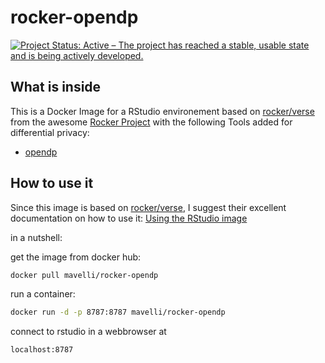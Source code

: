# rocker-opendp

[![Project Status: Active – The project has reached a stable, usable state and is being actively developed.](http://www.repostatus.org/badges/latest/active.svg)](http://www.repostatus.org/#active)

## What is inside
This is a Docker Image for a RStudio environement based on 
[rocker/verse](https://hub.docker.com/r/rocker/verse/) from the awesome [Rocker Project](https://www.rocker-project.org/) 
with the following Tools added for differential privacy:
* [opendp](https://opendp.r-universe.dev/packages)


## How to use it
Since this image is based on [rocker/verse](https://hub.docker.com/r/rocker/verse/), I suggest their excellent documentation on how to use it:
[Using the RStudio image](https://github.com/rocker-org/rocker/wiki/Using-the-RStudio-image)

in a nutshell:

get the image from docker hub:
```bash
docker pull mavelli/rocker-opendp
```
run a container:
```bash
docker run -d -p 8787:8787 mavelli/rocker-opendp
```
connect to rstudio in a webbrowser at
```url
localhost:8787
```
